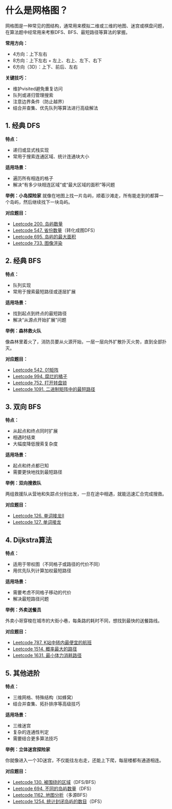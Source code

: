 # 什么是网格图？

网格图是一种常见的图结构，通常用来模拟二维或三维的地图、迷宫或棋盘问题，在算法题中经常用来考察DFS、BFS、最短路径等算法的掌握。

**常用方向：**

* 4方向：上下左右
* 8方向：上下左右 + 左上、右上、左下、右下
* 6方向（3D）：上下、前后、左右

**关键技巧：**

* 维护visited避免重复访问
* 队列或递归管理搜索
* 注意边界条件（防止越界）
* 结合并查集、优先队列等算法进行高级解法


## 1. 经典 DFS

**特点：**

* 递归或显式栈实现
* 常用于搜索连通区域、统计连通块大小

**适用场景：**

* 遍历所有相连的格子
* 解决“有多少块相连区域”或“最大区域的面积”等问题

**举例：小岛探险家**
就像在地图上找一片岛屿，顺着沙滩走，所有能走到的都算一个岛屿，然后继续找下一块岛屿。

**对应题目：**

* [Leetcode 200. 岛屿数量](https://leetcode.com/problems/number-of-islands/)
* [Leetcode 547. 省份数量](https://leetcode.com/problems/number-of-provinces/)（转化成图DFS）
* [Leetcode 695. 岛屿的最大面积](https://leetcode.com/problems/max-area-of-island/)
* [Leetcode 733. 图像渲染](https://leetcode.com/problems/flood-fill/)


## 2. 经典 BFS

**特点：**

* 队列实现
* 常用于搜索最短路径或逐层扩展

**适用场景：**

* 找到起点到终点的最短路径
* 解决“从源点开始扩展”问题

**举例：森林救火队**

像森林里着火了，消防员要从火源开始，一层一层向外扩散扑灭火势，直到全部扑灭。

**对应题目：**

* [Leetcode 542. 01矩阵](https://leetcode.com/problems/01-matrix/)
* [Leetcode 994. 腐烂的橘子](https://leetcode.com/problems/rotting-oranges/)
* [Leetcode 752. 打开转盘锁](https://leetcode.com/problems/open-the-lock/)
* [Leetcode 1091. 二进制矩阵中的最短路径](https://leetcode.com/problems/shortest-path-in-binary-matrix/)


## 3. 双向 BFS

**特点：**

* 从起点和终点同时扩展
* 相遇时结束
* 大幅度降低搜索复杂度

**适用场景：**

* 起点和终点都已知
* 需要更快地找到最短路径

**举例：双向搜救队**

两组救援队从营地和失踪点分别出发，一旦在途中相遇，就能迅速汇合完成搜救。

**对应题目：**

* [Leetcode 126. 单词接龙II](https://leetcode.com/problems/word-ladder-ii/)
* [Leetcode 127. 单词接龙](https://leetcode.com/problems/word-ladder/)


## 4. Dijkstra算法

**特点：**

* 适用于带权图（不同格子或路径的代价不同）
* 用优先队列计算加权最短路径

**适用场景：**

* 需要考虑不同格子移动的代价
* 解决最短路径问题

**举例：外卖送餐员**

外卖小哥穿梭在城市的大街小巷，每条路的耗时不同，想找到最快的送餐路线。

**对应题目：**

* [Leetcode 787. K站中转内最便宜的航班](https://leetcode.com/problems/cheapest-flights-within-k-stops/)
* [Leetcode 1514. 概率最大的路径](https://leetcode.com/problems/path-with-maximum-probability/)
* [Leetcode 1631. 最小体力消耗路径](https://leetcode.com/problems/path-with-minimum-effort/)


## 5. 其他进阶

**特点：**

* 三维网格、特殊结构（如蜂窝）
* 结合并查集、拓扑排序等高级技巧

**适用场景：**

* 三维迷宫
* 复杂的连通性判定
* 需要结合更多算法技巧

**举例：立体迷宫探险家**

你就像进入一个3D迷宫，不仅能往左右走，还能上下爬，每层楼都有通道相连。

**对应题目：**

* [Leetcode 130. 被围绕的区域](https://leetcode.com/problems/surrounded-regions/)（DFS/BFS）
* [Leetcode 694. 不同的岛屿数量](https://leetcode.com/problems/number-of-distinct-islands/)（DFS）
* [Leetcode 1162. 地图分析](https://leetcode.com/problems/as-far-from-land-as-possible/)（多源BFS）
* [Leetcode 1254. 统计封闭岛屿的数目](https://leetcode.com/problems/number-of-closed-islands/)（DFS）
